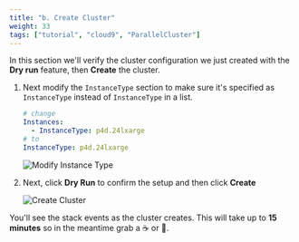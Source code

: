 ```yaml
---
title: "b. Create Cluster"
weight: 33
tags: ["tutorial", "cloud9", "ParallelCluster"]
---
```


In this section we'll verify the cluster configuration we just created with the **Dry run** feature, then **Create** the cluster.

1. Next modify the `InstanceType` section to make sure it's specified as `InstanceType` instead of `InstanceType` in a list.

    ```yaml
    # change
    Instances:
      - InstanceType: p4d.24lxarge
    # to
    InstanceType: p4d.24lxarge
    ```

    ![Modify Instance Type](/images/03-cluster/pcui-6.png)

2. Next, click **Dry Run** to confirm the setup and then click **Create**

    ![Create Cluster](/images/03-cluster/pcui-7.png)

You'll see the stack events as the cluster creates. This will take up to **15 minutes** so in the meantime grab a ☕️ or 🍺.